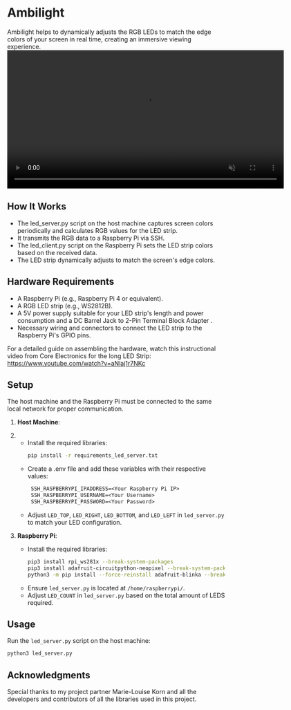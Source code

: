 # Ambilight
Ambilight helps to dynamically adjusts the RGB LEDs to match the edge colors of your screen in real time, creating an immersive viewing experience.
<video autoplay loop muted playsinline width="640">
  <source src="./videos/ambilight.mp4" type="video/mp4">
  Your browser does not support the video tag.
</video>
## How It Works
- The led_server.py script on the host machine captures screen colors periodically and calculates RGB values for the LED strip.
- It transmits the RGB data to a Raspberry Pi via SSH.
- The led_client.py script on the Raspberry Pi sets the LED strip colors based on the received data.
- The LED strip dynamically adjusts to match the screen's edge colors.

## Hardware Requirements
- A Raspberry Pi (e.g., Raspberry Pi 4 or equivalent).
- A RGB LED strip (e.g., WS2812B).
- A 5V power supply suitable for your LED strip's length and power consumption and a DC Barrel Jack to 2-Pin Terminal Block Adapter .
- Necessary wiring and connectors to connect the LED strip to the Raspberry Pi's GPIO pins.

For a detailed guide on assembling the hardware, watch this instructional video from Core Electronics for the long LED Strip:
https://www.youtube.com/watch?v=aNlaj1r7NKc

## Setup
The host machine and the Raspberry Pi must be connected to the same local network for proper communication.
1. **Host Machine**:
2. - Install the required libraries:
     ```bash
     pip install -r requirements_led_server.txt
     ```
   - Create a .env file and add these variables with their respective values:
     ```txt
      SSH_RASPBERRYPI_IPADDRESS=<Your Raspberry Pi IP>
      SSH_RASPBERRYPI_USERNAME=<Your Username>
      SSH_RASPBERRYPI_PASSWORD=<Your Password>
     ```
   - Adjust `LED_TOP`, `LED_RIGHT`, `LED_BOTTOM`, and `LED_LEFT` in `led_server.py` to match your LED configuration.

3. **Raspberry Pi**:
   - Install the required libraries:
     ```bash
     pip3 install rpi_ws281x --break-system-packages
     pip3 install adafruit-circuitpython-neopixel --break-system-packages
     python3 -m pip install --force-reinstall adafruit-blinka --break-system-packages
     ```
   - Ensure `led_server.py` is located at `/home/raspberrypi/`.
   - Adjust `LED_COUNT` in `led_server.py` based on the total amount of LEDS required.

## Usage
Run the `led_server.py` script on the host machine:
```bash
python3 led_server.py
```

## Acknowledgments
Special thanks to my project partner Marie-Louise Korn and all the developers and contributors of all the libraries used in this project.
